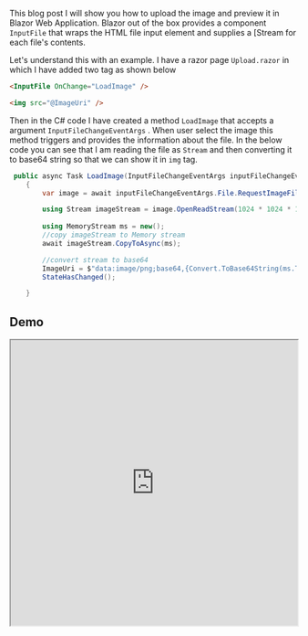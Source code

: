 
This blog post I will show you how to upload the image and preview it in Blazor Web Application. 
Blazor out of the box provides a component `InputFile` that wraps the HTML file input element and supplies a [Stream for each file's contents.

Let's understand this with an example. I have a razor page `Upload.razor` in which I have added two tag as shown below


```html
<InputFile OnChange="LoadImage" />

<img src="@ImageUri" />

```

Then in the C# code I have created a method `LoadImage` that accepts a argument `InputFileChangeEventArgs` . When user select the image this method triggers and provides the information about the file.
In the below code you can see that I am reading the file as `Stream` and then converting it to base64 string so that we can show it in `img` tag.

```csharp
 public async Task LoadImage(InputFileChangeEventArgs inputFileChangeEventArgs)
    {
        var image = await inputFileChangeEventArgs.File.RequestImageFileAsync("image/png", 600, 600);

        using Stream imageStream = image.OpenReadStream(1024 * 1024 * 10);
        
        using MemoryStream ms = new();
        //copy imageStream to Memory stream
        await imageStream.CopyToAsync(ms);

        //convert stream to base64
        ImageUri = $"data:image/png;base64,{Convert.ToBase64String(ms.ToArray())}";
        StateHasChanged();

    }
```


## Demo
<iframe width="100%" height="500px" src="https://blazorrepl.telerik.com/repl/embed/cwkAnuvO46GBBXBk45?editor=true&result=true&errorList=false"></iframe>
<!--stackedit_data:
eyJoaXN0b3J5IjpbLTg2MzQ0NzgyNl19
-->